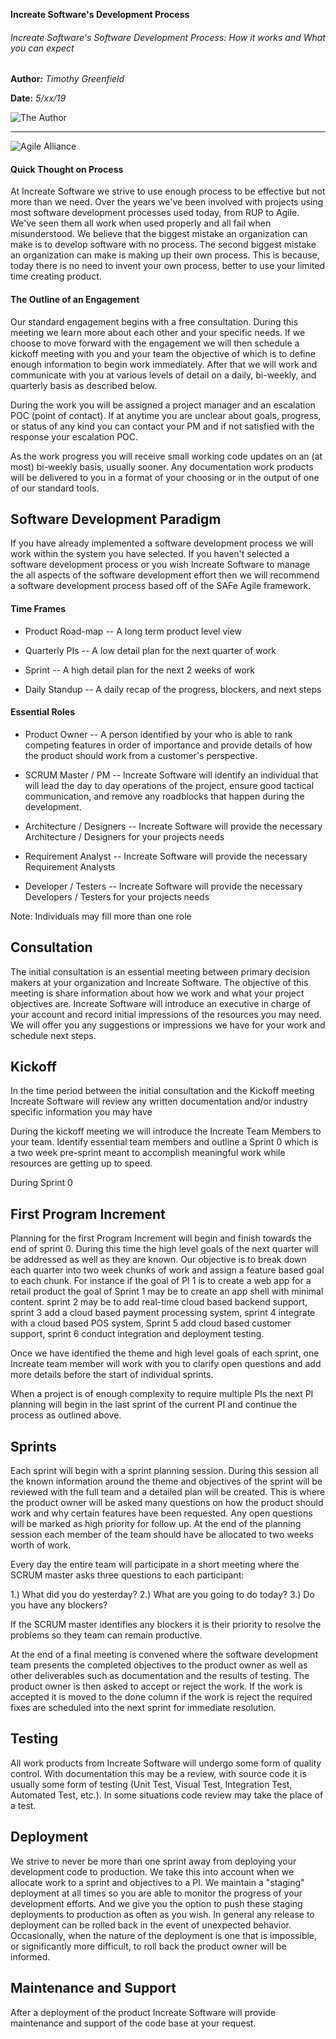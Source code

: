 **Increate Software's Development Process**
###### Increate Software's Software Development Process: How it works and What you can expect ######

<div class="header-columns">
    <div class="header-name-date">

**Author:** *Timothy Greenfield*

**Date:** *5/xx/19*
	</div>
	<div class="header-author-image">

![The Author](https://firebasestorage.googleapis.com/v0/b/increatesoftware.appspot.com/o/IncreateSoftware%2Ftim.jpg?alt=media&token=8a6dbaff-7b83-484f-9be5-b8436b737878 "The Author")
	</div>
</div>

---
![Agile Alliance](https://firebasestorage.googleapis.com/v0/b/increatesoftware.appspot.com/o/IncreateSoftware%2Fagile-alliance.jpeg?alt=media&token=e946cfc6-3397-4e56-8ff2-544903b2b910 "Agile Alliance")


#### Quick Thought on Process ####

At Increate Software we strive to use enough process to be effective
but not more than we need.  Over the years we've been involved with
projects using most software development processes used today, from
RUP to Agile.  We've seen them all work when used properly and all
fail when misunderstood.  We believe that the biggest mistake an
organization can make is to develop software with no process.  The
second biggest mistake an organization can make is making up their own
process.  This is because, today there is no need to invent your own
process,  better to use  your limited time creating product. 

#### The Outline of an Engagement ####

Our standard engagement begins with a free consultation.  During this
meeting we learn more about each other and your specific needs.  If we
choose to move forward with the engagement we will then schedule a
kickoff meeting with you and your team the objective of which is to
define enough information to begin work immediately.  After that we
will work and communicate with you at various levels of detail on a
daily, bi-weekly, and quarterly basis as described below.  

During the work you will be assigned a project manager and an
escalation POC (point of contact).  If at anytime you are unclear
about goals, progress, or status of any kind you can contact your PM
and if not satisfied with the response your escalation POC.  

As the work progress you will receive small working code updates on an
(at most) bi-weekly basis, usually sooner.  Any documentation work
products will be delivered to you in a format of your choosing or in
the output of one of our standard tools.  


## Software Development Paradigm ##
If you have already implemented a software development process we will
work within the system you have selected.  If you haven't selected a
software development process or you wish Increate Software to manage
the all aspects of the software development effort then we will
recommend a software development process based off of the SAFe Agile
framework.  


#### Time Frames ####


  * Product Road-map -- A long term product level view

  * Quarterly PIs -- A low detail plan for the next quarter of work

  * Sprint -- A high detail plan for the next 2 weeks of work

  * Daily Standup -- A daily recap of the progress, blockers, and next
steps

#### Essential Roles ####


  * Product Owner -- A person identified by your who is able to rank
competing features in order of importance and provide details of how
the product should work from a customer's perspective.


  * SCRUM Master / PM -- Increate Software will identify an individual
that will lead the day to day operations of the project, ensure good
tactical communication, and remove any roadblocks that happen during
the development.

  * Architecture / Designers -- Increate Software will provide the
necessary Architecture / Designers for your projects needs

  * Requirement Analyst -- Increate Software will provide the necessary
Requirement Analysts 

  * Developer / Testers -- Increate Software will provide the necessary
Developers / Testers for your projects needs

Note: Individuals may fill more than one role

## Consultation ##
The initial consultation is an essential meeting between primary
decision makers at your organization and Increate Software. The
objective of this meeting is share information about how we work and
what your project objectives are. Increate Software will introduce an
executive in charge of your account and record initial impressions of
the resources you may need.  We will offer you any suggestions or
impressions we have for your work and schedule next steps.

## Kickoff ##
In the time period between the initial consultation and the Kickoff
meeting Increate Software will review any written documentation
and/or industry specific information you may have

During the kickoff meeting we will introduce the Increate Team Members
to your team.  Identify essential team members and outline a
Sprint 0 which is a two week pre-sprint meant to accomplish meaningful
work while resources are getting up to speed.

During Sprint 0


## First Program Increment ##

Planning for the first Program Increment will begin and finish towards
the end of sprint 0.  During this time the high level goals of the
next quarter will be addressed as well as they are known. Our
objective is to break down each quarter into two week chunks of work
and assign a feature based goal to each chunk.  For instance if the
goal of PI 1 is to create a web app for a retail product  the goal
of Sprint 1 may be to create an app shell with minimal content.
sprint 2 may be to add real-time cloud based backend support, sprint 3 add a cloud
based payment processing system, sprint 4 integrate with a cloud based
POS system, Sprint 5 add cloud based customer support, sprint 6
conduct integration and deployment testing. 

Once we have identified the theme and high level goals of each sprint,
one Increate team member will work with you to clarify open questions
and add more details before the start of individual sprints.

When a project is of enough complexity to require multiple PIs the
next PI planning will begin in the last sprint of the current PI and
continue the process as outlined above.

## Sprints ##
Each sprint will begin with a sprint planning session.  During this
session all the known information around the theme and objectives of
the sprint will be reviewed with the full team and a detailed plan
will be created.  This is where the product owner will be asked many
questions on how the product should work and why certain features have
been requested.  Any open questions will be marked as high priority
for follow up.  At the end of the planning session each member of
the team should have be allocated to two weeks worth of work.

Every day the entire team will participate in a short meeting where
the SCRUM master asks three questions to each participant:

1.) What did you do yesterday? 
2.) What are you going to do today?
3.) Do you have any blockers?

If the SCRUM master identifies any blockers it is their priority to
resolve the problems so they team can remain productive.

At the end of a final meeting is convened where the software
development team presents the completed objectives to the product
owner as well as other deliverables such as documentation and the
results of testing.  The product owner is then asked to accept or
reject the work.  If the work is accepted it is moved to the done
column if the work is reject the required fixes are scheduled into the
next sprint for immediate resolution.

## Testing ##

All work products from Increate Software will undergo some form of
quality control.  With documentation this may be a review, with source
code it is usually some form of testing (Unit Test, Visual Test,
Integration Test, Automated Test, etc.).  In some situations code
review may take the place of a test.

## Deployment ##

We strive to never be more than one sprint away from deploying your
development code to production.  We take this into account when we
allocate work to a sprint and objectives to a PI.  We maintain a
"staging" deployment at all times so you are able to monitor the
progress of your development efforts.  And we give you the option to
push these staging deployments to production as often as you wish. In
general any release to deployment can be rolled back in the event of
unexpected behavior.  Occasionally, when the nature of the deployment is one
that is impossible, or significantly more difficult, to roll back the
product owner will be informed.

## Maintenance and Support ##

After a deployment of the product Increate Software will provide
maintenance and support of the code base at your request.
